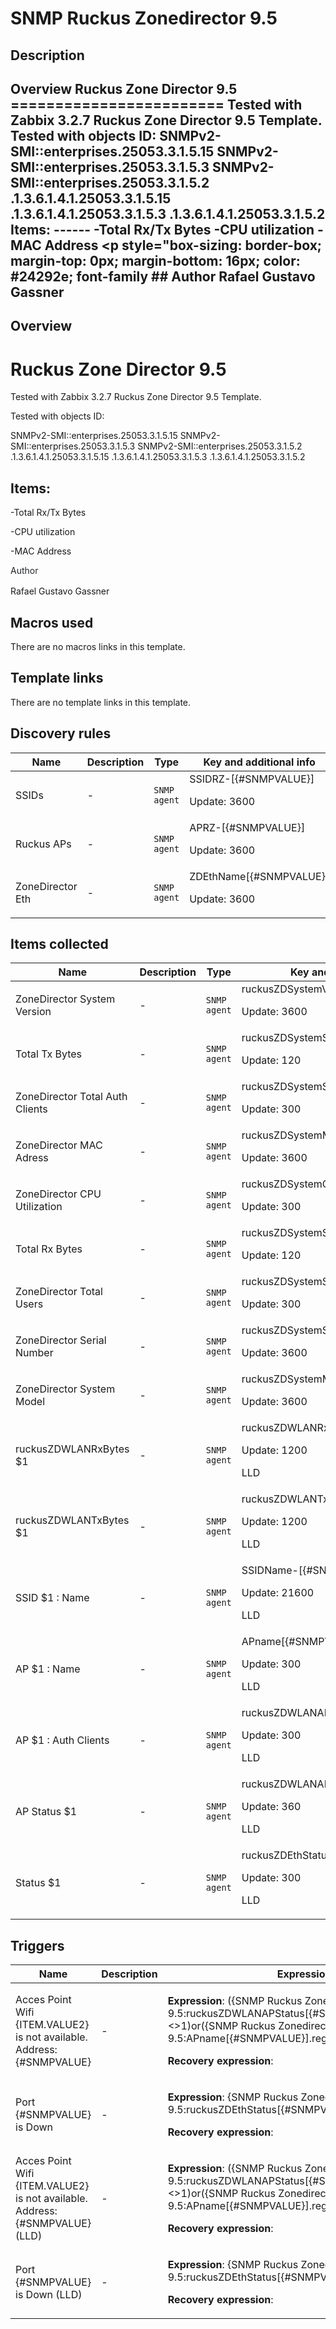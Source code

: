 # SNMP Ruckus Zonedirector 9.5

## Description

## Overview Ruckus Zone Director 9.5 ======================== Tested with Zabbix 3.2.7 Ruckus Zone Director 9.5 Template. Tested with objects ID: SNMPv2-SMI::enterprises.25053.3.1.5.15 SNMPv2-SMI::enterprises.25053.3.1.5.3 SNMPv2-SMI::enterprises.25053.3.1.5.2 .1.3.6.1.4.1.25053.3.1.5.15 .1.3.6.1.4.1.25053.3.1.5.3 .1.3.6.1.4.1.25053.3.1.5.2 Items: ------ -Total Rx/Tx Bytes -CPU utilization -MAC Address <p style="box-sizing: border-box; margin-top: 0px; margin-bottom: 16px; color: #24292e; font-family ## Author Rafael Gustavo Gassner 

## Overview

Ruckus Zone Director 9.5
========================


Tested with Zabbix 3.2.7 Ruckus Zone Director 9.5 Template.


Tested with objects ID:


SNMPv2-SMI::enterprises.25053.3.1.5.15 SNMPv2-SMI::enterprises.25053.3.1.5.3 SNMPv2-SMI::enterprises.25053.3.1.5.2 .1.3.6.1.4.1.25053.3.1.5.15 .1.3.6.1.4.1.25053.3.1.5.3 .1.3.6.1.4.1.25053.3.1.5.2


Items:
------


-Total Rx/Tx Bytes


-CPU utilization


-MAC Address


<p style="box-sizing: border-box; margin-top: 0px; margin-bottom: 16px; color: #24292e; font-family

## Author

Rafael Gustavo Gassner

## Macros used

There are no macros links in this template.

## Template links

There are no template links in this template.

## Discovery rules

|Name|Description|Type|Key and additional info|
|----|-----------|----|----|
|SSIDs|<p>-</p>|`SNMP agent`|SSIDRZ-[{#SNMPVALUE}]<p>Update: 3600</p>|
|Ruckus APs|<p>-</p>|`SNMP agent`|APRZ-[{#SNMPVALUE}]<p>Update: 3600</p>|
|ZoneDirector Eth|<p>-</p>|`SNMP agent`|ZDEthName[{#SNMPVALUE}]<p>Update: 3600</p>|
## Items collected

|Name|Description|Type|Key and additional info|
|----|-----------|----|----|
|ZoneDirector System Version|<p>-</p>|`SNMP agent`|ruckusZDSystemVersion.0<p>Update: 3600</p>|
|Total Tx Bytes|<p>-</p>|`SNMP agent`|ruckusZDSystemStatsWLANTotalTxBytes<p>Update: 120</p>|
|ZoneDirector Total Auth Clients|<p>-</p>|`SNMP agent`|ruckusZDSystemStatsNumSta.0<p>Update: 300</p>|
|ZoneDirector MAC Adress|<p>-</p>|`SNMP agent`|ruckusZDSystemMacAddr.0<p>Update: 3600</p>|
|ZoneDirector CPU Utilization|<p>-</p>|`SNMP agent`|ruckusZDSystemCPUUTIL.0<p>Update: 300</p>|
|Total Rx Bytes|<p>-</p>|`SNMP agent`|ruckusZDSystemStatsWLANTotalRxBytes<p>Update: 120</p>|
|ZoneDirector Total Users|<p>-</p>|`SNMP agent`|ruckusZDSystemStatsAllNumSta<p>Update: 300</p>|
|ZoneDirector Serial Number|<p>-</p>|`SNMP agent`|ruckusZDSystemSerialNumber.0<p>Update: 3600</p>|
|ZoneDirector System Model|<p>-</p>|`SNMP agent`|ruckusZDSystemModel.0<p>Update: 3600</p>|
|ruckusZDWLANRxBytes $1|<p>-</p>|`SNMP agent`|ruckusZDWLANRxBytes-[{#SNMPVALUE}]<p>Update: 1200</p><p>LLD</p>|
|ruckusZDWLANTxBytes $1|<p>-</p>|`SNMP agent`|ruckusZDWLANTxBytes-[{#SNMPVALUE}]<p>Update: 1200</p><p>LLD</p>|
|SSID $1 : Name|<p>-</p>|`SNMP agent`|SSIDName-[{#SNMPVALUE}]<p>Update: 21600</p><p>LLD</p>|
|AP $1 : Name|<p>-</p>|`SNMP agent`|APname[{#SNMPVALUE}]<p>Update: 300</p><p>LLD</p>|
|AP $1 : Auth Clients|<p>-</p>|`SNMP agent`|ruckusZDWLANAPNumSta[{#SNMPVALUE}]<p>Update: 300</p><p>LLD</p>|
|AP Status $1|<p>-</p>|`SNMP agent`|ruckusZDWLANAPStatus[{#SNMPVALUE}]<p>Update: 360</p><p>LLD</p>|
|Status $1|<p>-</p>|`SNMP agent`|ruckusZDEthStatus[{#SNMPVALUE}]<p>Update: 300</p><p>LLD</p>|
## Triggers

|Name|Description|Expression|Priority|
|----|-----------|----------|--------|
|Acces Point Wifi  {ITEM.VALUE2} is not available. Address: {#SNMPVALUE}|<p>-</p>|<p>**Expression**: ({SNMP Ruckus Zonedirector 9.5:ruckusZDWLANAPStatus[{#SNMPVALUE}].last(0)}<>1)or({SNMP Ruckus Zonedirector 9.5:APname[{#SNMPVALUE}].regexp(^blablablabla$)}=1)</p><p>**Recovery expression**: </p>|warning|
|Port {#SNMPVALUE} is Down|<p>-</p>|<p>**Expression**: {SNMP Ruckus Zonedirector 9.5:ruckusZDEthStatus[{#SNMPVALUE}].last(0)}=2</p><p>**Recovery expression**: </p>|high|
|Acces Point Wifi  {ITEM.VALUE2} is not available. Address: {#SNMPVALUE} (LLD)|<p>-</p>|<p>**Expression**: ({SNMP Ruckus Zonedirector 9.5:ruckusZDWLANAPStatus[{#SNMPVALUE}].last(0)}<>1)or({SNMP Ruckus Zonedirector 9.5:APname[{#SNMPVALUE}].regexp(^blablablabla$)}=1)</p><p>**Recovery expression**: </p>|warning|
|Port {#SNMPVALUE} is Down (LLD)|<p>-</p>|<p>**Expression**: {SNMP Ruckus Zonedirector 9.5:ruckusZDEthStatus[{#SNMPVALUE}].last(0)}=2</p><p>**Recovery expression**: </p>|high|
